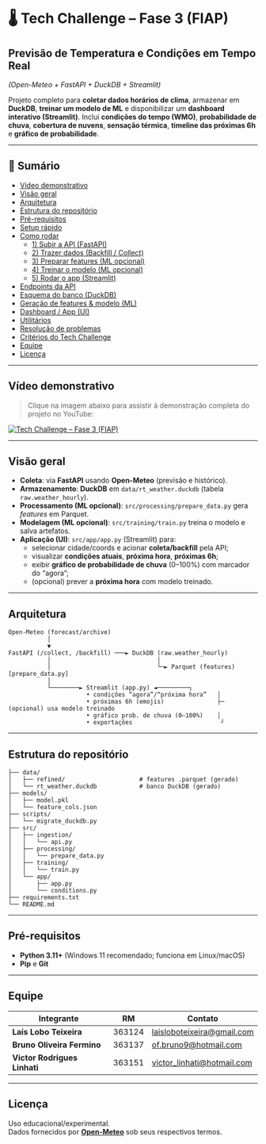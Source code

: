 # 🌡️ Tech Challenge – Fase 3 (FIAP)
## Previsão de Temperatura **e Condições em Tempo Real**
*(Open-Meteo + FastAPI + DuckDB + Streamlit)*

Projeto completo para **coletar dados horários de clima**, armazenar em **DuckDB**, **treinar um modelo de ML** e disponibilizar um **dashboard interativo (Streamlit)**. Inclui **condições do tempo (WMO)**, **probabilidade de chuva**, **cobertura de nuvens**, **sensação térmica**, **timeline das próximas 6h** e **gráfico de probabilidade**.

---

## 🔗 Sumário
- [Vídeo demonstrativo](#vídeo-demonstrativo)
- [Visão geral](#visão-geral)
- [Arquitetura](#arquitetura)
- [Estrutura do repositório](#estrutura-do-repositório)
- [Pré-requisitos](#pré-requisitos)
- [Setup rápido](#setup-rápido)
- [Como rodar](#como-rodar)
  - [1) Subir a API (FastAPI)](#1-subir-a-api-fastapi)
  - [2) Trazer dados (Backfill / Collect)](#2-trazer-dados-backfill--collect)
  - [3) Preparar features (ML opcional)](#3-preparar-features-ml-opcional)
  - [4) Treinar o modelo (ML opcional)](#4-treinar-o-modelo-ml-opcional)
  - [5) Rodar o app (Streamlit)](#5-rodar-o-app-streamlit)
- [Endpoints da API](#endpoints-da-api)
- [Esquema do banco (DuckDB)](#esquema-do-banco-duckdb)
- [Geração de features & modelo (ML)](#geração-de-features--modelo-ml)
- [Dashboard / App (UI)](#dashboard--app-ui)
- [Utilitários](#utilitários)
- [Resolução de problemas](#resolução-de-problemas)
- [Critérios do Tech Challenge](#critérios-do-tech-challenge)
- [Equipe](#equipe)
- [Licença](#licença)

---

## Vídeo demonstrativo
> Clique na imagem abaixo para assistir à demonstração completa do projeto no YouTube:

[![Tech Challenge – Fase 3 (FIAP)](https://img.youtube.com/vi/U8TE81XCi4A/maxresdefault.jpg)](https://youtu.be/U8TE81XCi4A)

---

## Visão geral
- **Coleta**: via **FastAPI** usando **Open-Meteo** (previsão e histórico).  
- **Armazenamento**: **DuckDB** em `data/rt_weather.duckdb` (tabela `raw.weather_hourly`).  
- **Processamento (ML opcional)**: `src/processing/prepare_data.py` gera *features* em Parquet.  
- **Modelagem (ML opcional)**: `src/training/train.py` treina o modelo e salva artefatos.  
- **Aplicação (UI)**: `src/app/app.py` (Streamlit) para:  
  - selecionar cidade/coords e acionar **coleta/backfill** pela API;  
  - visualizar **condições atuais**, **próxima hora**, **próximas 6h**;  
  - exibir **gráfico de probabilidade de chuva** (0–100%) com marcador do “agora”;  
  - (opcional) prever a **próxima hora** com modelo treinado.

---

## Arquitetura
```text
Open-Meteo (forecast/archive)
           │
           ▼
FastAPI (/collect, /backfill) ───► DuckDB (raw.weather_hourly)
           │                              │
           │                              └─► Parquet (features)  [prepare_data.py]
           │
           └────────► Streamlit (app.py) ◄─────────┐
                      • condições “agora”/“próxima hora”   │
                      • próximas 6h (emojis)               ├─ (opcional) usa modelo treinado
                      • gráfico prob. de chuva (0–100%)    │
                      • exportações                         ┘
```

---

## Estrutura do repositório
```text
├── data/
│   ├── refined/                     # features .parquet (gerado)
│   └── rt_weather.duckdb            # banco DuckDB (gerado)
├── models/
│   ├── model.pkl
│   └── feature_cols.json
├── scripts/
│   └── migrate_duckdb.py
├── src/
│   ├── ingestion/
│   │   └── api.py
│   ├── processing/
│   │   └── prepare_data.py
│   ├── training/
│   │   └── train.py
│   └── app/
│       ├── app.py
│       └── conditions.py
├── requirements.txt
└── README.md
```
---

## Pré-requisitos
- **Python 3.11+** (Windows 11 recomendado; funciona em Linux/macOS)
- **Pip** e **Git**

---

## Equipe

| Integrante                   | RM      | Contato                               |
|-----------------------------|---------|----------------------------------------|
| **Laís Lobo Teixeira**      | 363124  | [laisloboteixeira@gmail.com](mailto:laisloboteixeira@gmail.com) |
| **Bruno Oliveira Fermino**  | 363137  | [of.bruno9@hotmail.com](mailto:of.bruno9@hotmail.com) |
| **Victor Rodrigues Linhati**| 363151  | [victor_linhati@hotmail.com](mailto:victor_linhati@hotmail.com) |

---

## Licença
Uso educacional/experimental.  
Dados fornecidos por **[Open-Meteo](https://open-meteo.com/)** sob seus respectivos termos.

